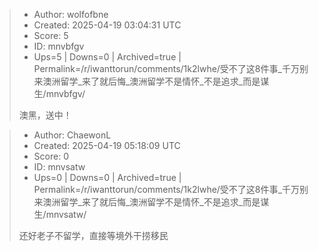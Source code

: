> - Author: wolfofbne
> - Created: 2025-04-19 03:04:31 UTC
> - Score: 5
> - ID: mnvbfgv
> - Ups=5 | Downs=0 | Archived=true | Permalink=/r/iwanttorun/comments/1k2lwhe/受不了这8件事_千万别来澳洲留学_来了就后悔_澳洲留学不是情怀_不是追求_而是谋生/mnvbfgv/
>
> 澳黑，送中！

> - Author: ChaewonL
> - Created: 2025-04-19 05:18:09 UTC
> - Score: 0
> - ID: mnvsatw
> - Ups=0 | Downs=0 | Archived=true | Permalink=/r/iwanttorun/comments/1k2lwhe/受不了这8件事_千万别来澳洲留学_来了就后悔_澳洲留学不是情怀_不是追求_而是谋生/mnvsatw/
>
> 还好老子不留学，直接等境外干捞移民
